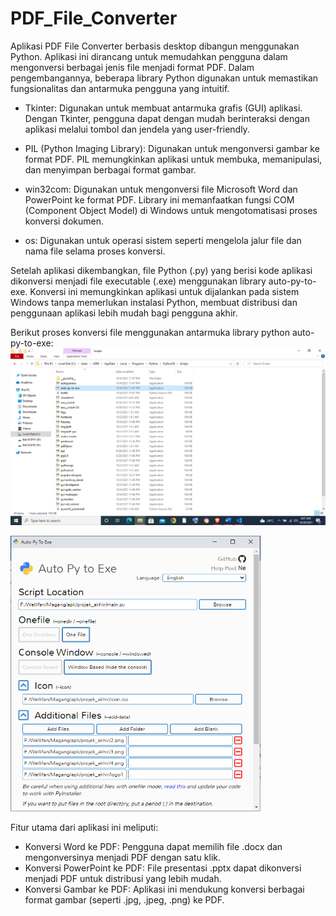 # PDF_File_Converter
Aplikasi PDF File Converter berbasis desktop dibangun menggunakan Python. Aplikasi ini dirancang untuk memudahkan pengguna dalam mengonversi berbagai jenis file menjadi format PDF. Dalam pengembangannya, beberapa library Python digunakan untuk memastikan fungsionalitas dan antarmuka pengguna yang intuitif.

- Tkinter: Digunakan untuk membuat antarmuka grafis (GUI) aplikasi. Dengan Tkinter, pengguna dapat dengan mudah berinteraksi dengan aplikasi melalui tombol dan jendela yang user-friendly.

- PIL (Python Imaging Library): Digunakan untuk mengonversi gambar ke format PDF. PIL memungkinkan aplikasi untuk membuka, memanipulasi, dan menyimpan berbagai format gambar.

- win32com: Digunakan untuk mengonversi file Microsoft Word dan PowerPoint ke format PDF. Library ini memanfaatkan fungsi COM (Component Object Model) di Windows untuk mengotomatisasi proses konversi dokumen.

- os: Digunakan untuk operasi sistem seperti mengelola jalur file dan nama file selama proses konversi.

Setelah aplikasi dikembangkan, file Python (.py) yang berisi kode aplikasi dikonversi menjadi file executable (.exe) menggunakan library auto-py-to-exe. Konversi ini memungkinkan aplikasi untuk dijalankan pada sistem Windows tanpa memerlukan instalasi Python, membuat distribusi dan penggunaan aplikasi lebih mudah bagi pengguna akhir.

Berikut proses konversi file menggunakan antarmuka library python auto-py-to-exe:
<kbd><img src="https://github.com/wellifan-14/PDF_File_Converter/blob/main/1_SS_auto_py_to_exe.png" width="700"></kbd>

<kbd><img src="https://github.com/wellifan-14/PDF_File_Converter/blob/main/2_SS_auto_py_to_exe.png" width="400"></kbd>





Fitur utama dari aplikasi ini meliputi:

- Konversi Word ke PDF: Pengguna dapat memilih file .docx dan mengonversinya menjadi PDF dengan satu klik.
- Konversi PowerPoint ke PDF: File presentasi .pptx dapat dikonversi menjadi PDF untuk distribusi yang lebih mudah.
- Konversi Gambar ke PDF: Aplikasi ini mendukung konversi berbagai format gambar (seperti .jpg, .jpeg, .png) ke PDF.


